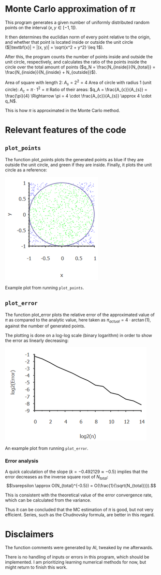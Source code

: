 # Monte Carlo approximation of $\pi$
This program generates a given number of uniformly distributed random points on the interval ($x, y \in [-1, 1]$).

It then determines the euclidian norm of every point relative to the origin, and whether that point is located inside or outside the unit circle ($|\textbf{x}| = |(x, y)| = \sqrt{x^2 + y^2} \leq 1$).

After this, the program counts the number of points inside and outside the unit circle, respectively, and calculates the ratio of the points inside the circle over the total amount of points ($q_N = \frac{N_{inside}}{N_{total}} = \frac{N_{inside}}{N_{inside} + N_{outside}}$). 

Area of square with length 2: $A_{s} = 2^2 = 4$
Area of circle with radius 1 (unit circle): $A_{c} = \pi \cdot 1^2 = \pi$
Ratio of their areas: $q_A = \frac{A_{c}}{A_{s}} = \frac{\pi}{4} \Rightarrow \pi = 4 \cdot \frac{A_{c}}{A_{s}} \approx 4 \cdot q_N$. 

This is how $\pi$ is approximated in the Monte Carlo method.

# Relevant features of the code

## ```plot_points```
The function plot_points plots the generated points as blue if they are outside the unit circle, and green if they are inside. Finally, it plots the unit circle as a reference:

![alt text](images/image-1.png)

Example plot from running ```plot_points```.
## ```plot_error```
The function plot_error plots the relative error of the approximated value of $\pi$ as compared to the analytic value, here taken as $\pi_{actual} = 4 \cdot \arctan(1)$, against the number of generated points.

The plotting is done on a log-log scale (binary logarithm) in order to show the error as linearly decreasing:

![image](images/image.png)

An example plot from running ```plot_error```.

### Error analysis
A quick calculation of the slope ($k = -0.492129 \approx -0.5$) implies that the error decreases as the inverse square root of $N_{total}$: 
$$\varepsilon \approx  O(N_{total}^{-0.5}) = O(\frac{1}{\sqrt{N_{total}}}).$$

This is consistent with the theoretical value of the error convergence rate, which can be calculated from the variance. 

Thus it can be concluded that the MC estimation of $\pi$ is good, but not very efficient. Series, such as the Chudnovsky formula, are better in this regard.

# Disclaimers
The function comments were generated by AI, tweaked by me afterwards. 

There is no handling of inputs or errors in this program, which should be implemented. I am prioritizing learning numerical methods for now, but might return to finish this work. 
